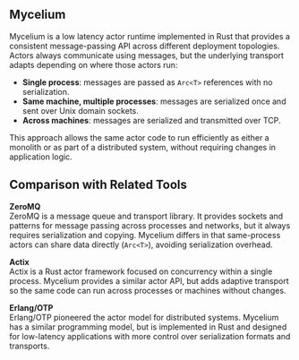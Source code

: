## Mycelium

Mycelium is a low latency actor runtime implemented in Rust that provides a consistent message-passing API across different deployment topologies.  
Actors always communicate using messages, but the underlying transport adapts depending on where those actors run:

- **Single process**: messages are passed as `Arc<T>` references with no serialization.  
- **Same machine, multiple processes**: messages are serialized once and sent over Unix domain sockets.  
- **Across machines**: messages are serialized and transmitted over TCP.  

This approach allows the same actor code to run efficiently as either a monolith or as part of a distributed system, without requiring changes in application logic.  

## Comparison with Related Tools

**ZeroMQ**  
ZeroMQ is a message queue and transport library. It provides sockets and patterns for message passing across processes and networks, but it always requires serialization and copying. Mycelium differs in that same-process actors can share data directly (`Arc<T>`), avoiding serialization overhead.  

**Actix**  
Actix is a Rust actor framework focused on concurrency within a single process. Mycelium provides a similar actor API, but adds adaptive transport so the same code can run across processes or machines without changes.  

**Erlang/OTP**  
Erlang/OTP pioneered the actor model for distributed systems. Mycelium has a similar programming model, but is implemented in Rust and designed for low-latency applications with more control over serialization formats and transports.  
